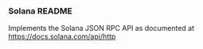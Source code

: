 ### Solana README

Implements the Solana JSON RPC API as documented at https://docs.solana.com/api/http

